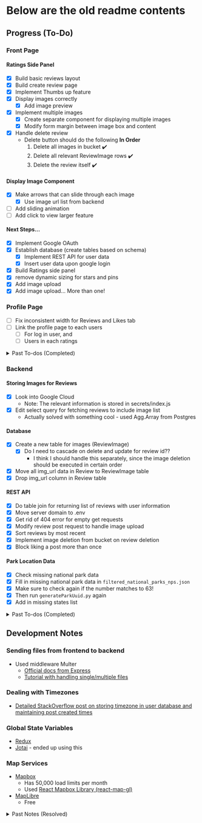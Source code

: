 # Below are the old readme contents

## Progress (To-Do)

### Front Page

#### Ratings Side Panel

-   [x] Build basic reviews layout
-   [x] Build create review page
-   [x] Implement Thumbs up feature
-   [x] Display images correctly
    -   [x] Add image preview
-   [x] Implement multiple images
    -   [x] Create separate component for displaying multiple images
    -   [x] Modify form margin between image box and content
-   [x] Handle delete review
    -   Delete button should do the following **In Order**
        1. Delete all images in bucket :heavy_check_mark:
        2. Delete all relevant ReviewImage rows :heavy_check_mark:
        3. Delete the review itself :heavy_check_mark:

#### Display Image Component

-   [x] Make arrows that can slide through each image
    -   [x] Use image url list from backend
-   [ ] Add sliding animation
-   [ ] Add click to view larger feature

#### Next Steps...

-   [x] Implement Google OAuth
-   [x] Establish database (create tables based on schema)
    -   [x] Implement REST API for user data
    -   [x] Insert user data upon google login
-   [x] Build Ratings side panel
-   [x] remove dynamic sizing for stars and pins
-   [x] Add image upload
-   [x] Add image upload... More than one!

### Profile Page

-   [ ] Fix inconsistent width for Reviews and Likes tab
-   [ ] Link the profile page to each users
    -   [ ] For log in user, and
    -   [ ] Users in each ratings

<details>
<summary>Past To-dos (Completed)</summary>

#### Mapbox

-   [x] Complete layout
-   [x] Get environment variable to be working
-   [x] Pin all parks
-   [x] Spend time in getting good location data
    -   Ended up using NPS API data - see filterJson.py for more info
-   [x] Move over all css data for popup
-   [x] Fix marker dynamic sizing issue
    -   Check heights of the mapbox-pin div
    -   Bruh. It just got fixed on its own. I have no idea how or why this happened
-   [x] Finish designing popup box
    -   [x] Display average ratings
    -   [x] Fix 0% bar
    -   [x] Fix padding for longer names
-   [x] Add reset button
-   [x] Fix hover popup not showing after clicking the marker and closing the popup

#### Navbar

-   [x] Complete layout
-   [x] Complete responsive design
-   [x] Implement Login
-   [x] Display user information upon login
-   [x] Implement search functionality
    -   [x] Fix misaligned dropdown
    -   [ ] Hovering to search result should display corresponding popup?!
-   [x] Implement easier hovering over user information box popup
-   [x] Implement Responsive Design (for mobile) - [x] Search bar - [x] Align popup - [x] Google Sign In button
</details>

### Backend

#### Storing Images for Reviews

-   [x] Look into Google Cloud
    -   Note: The relevant information is stored in secrets/index.js
-   [x] Edit select query for fetching reviews to include image list
    -   Actually solved with something cool - used Agg.Array from Postgres

#### Database

-   [x] Create a new table for images (ReviewImage)
    -   [x] Do I need to cascade on delete and update for review id??
        -   I think I should handle this separately, since the image deletion should be executed in certain order
-   [x] Move all img_url data in Review to ReviewImage table
-   [x] Drop img_url column in Review table

#### REST API

-   [x] Do table join for returning list of reviews with user information
-   [x] Move server domain to .env
-   [x] Get rid of 404 error for empty get requests
-   [x] Modify review post request to handle image upload
-   [x] Sort reviews by most recent
-   [x] Implement image deletion from bucket on review deletion
-   [x] Block liking a post more than once

#### Park Location Data

-   [x] Check missing national park data
-   [x] Fill in missing national park data in `filtered_national_parks_nps.json`
-   [x] Make sure to check again if the number matches to 63!
-   [x] Then run `generateParkUuid.py` again
-   [x] Add in missing states list

<details>
<summary>Past To-dos (Completed)</summary>

#### UserData

-   [x] Modify get request to throw 404 error if user does not exist
    -   [x] Identify what and where the 500 (or something else) error is coming from
-   [x] Look for a way to mute 404 error or find out a better way to deal with new user
-   [x] Check & update if user data has changed on every login
</details>

## Development Notes

### Sending files from frontend to backend

-   Used middleware Multer
    -   [Official docs from Express](https://expressjs.com/en/resources/middleware/multer.html)
    -   [Tutorial with handling single/multiple files](https://blog.logrocket.com/multer-nodejs-express-upload-file/)

### Dealing with Timezones

-   [Detailed StackOverflow post on storing timezone in user database and maintaining post created times](https://stackoverflow.com/questions/44965545/best-practices-with-saving-datetime-timezone-info-in-database-when-data-is-dep)

### Global State Variables

-   [Redux](https://redux.js.org/tutorials/essentials/part-1-overview-concepts)
-   [Jotai](https://jotai.org/) - ended up using this

### Map Services

-   [Mapbox](https://docs.mapbox.com/mapbox-gl-js/guides/install/)
    -   Has 50,000 load limits per month
    -   Used [React Mapbox Library (react-map-gl)](https://visgl.github.io/react-map-gl/)
-   [MapLibre](https://maplibre.org/)
    -   Free

<details>
<summary>Past Notes (Resolved)</summary>

### Google OAuth Info

-   [Youtube Tutorial](https://www.youtube.com/watch?v=GuHN_ZqHExs)
-   [Jwt Fields Description](https://developers.google.com/assistant/identity/google-sign-in-oauth)
-   [GoogleLogin Props](https://github.com/MomenSherif/react-oauth?tab=readme-ov-file)

### Backend in TypeScript

-   [A good tutorial with extra tips/info on TS compilation to JS](https://blog.logrocket.com/how-to-set-up-node-typescript-express/#creating-minimal-server-express)

### Better Coordinates for the Park

-   API From OpenStreetMap
    -   Uses [Overpass API](https://wiki.openstreetmap.org/wiki/Overpass_API) - [Overpass turbo](https://overpass-turbo.eu/) is pretty helpful in building queries
        -   Query [boundary=national_park](https://wiki.openstreetmap.org/wiki/Tag:boundary%3Dnational_park)
        -   Update: This one didn't work since boundary returns the locations of encompassing area
    -   [Nominatim](https://nominatim.org/)'s geocoding API - search by name and get longitude & latitude
-   Ended up using data from [NPS official website](https://home1.nps.gov/maps/tools/npmap.js/examples/geojson-layer/) - API: [download data](https://www.nps.gov/lib/npmap.js/4.0.0/examples/data/national-parks.geojson)
</details>
